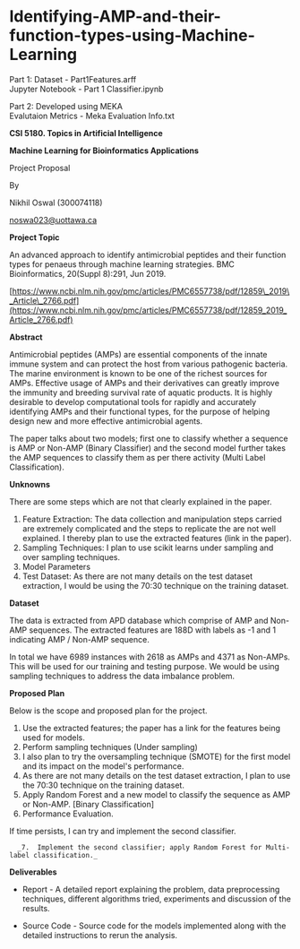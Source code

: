 # Identifying-AMP-and-their-function-types-using-Machine-Learning

Part 1:
Dataset - Part1Features.arff <br>
Jupyter Notebook - Part 1 Classifier.ipynb

Part 2:
Developed using MEKA <br>
Evalutaion Metrics - Meka Evaluation Info.txt


**CSI 5180. Topics in Artificial Intelligence**

**Machine Learning for Bioinformatics Applications**

Project Proposal

By

Nikhil Oswal (300074118)

[noswa023@uottawa.ca](mailto:noswa023@uottawa.ca)



**Project Topic**

An advanced approach to identify antimicrobial peptides and their function types for penaeus through machine learning strategies. BMC Bioinformatics, 20(Suppl 8):291, Jun 2019.

[https://www.ncbi.nlm.nih.gov/pmc/articles/PMC6557738/pdf/12859\_2019\_Article\_2766.pdf](https://www.ncbi.nlm.nih.gov/pmc/articles/PMC6557738/pdf/12859_2019_Article_2766.pdf)

**Abstract**

Antimicrobial peptides (AMPs) are essential components of the innate immune system and can protect the host from various pathogenic bacteria. The marine environment is known to be one of the richest sources for AMPs. Effective usage of AMPs and their derivatives can greatly improve the immunity and breeding survival rate of aquatic products. It is highly desirable to develop computational tools for rapidly and accurately identifying AMPs and their functional types, for the purpose of helping design new and more effective antimicrobial agents.

The paper talks about two models; first one to classify whether a sequence is AMP or Non-AMP (Binary Classifier) and the second model further takes the AMP sequences to classify them as per there activity (Multi Label Classification).

**Unknowns**

There are some steps which are not that clearly explained in the paper.

1. Feature Extraction: The data collection and manipulation steps carried are extremely complicated and the steps to replicate the are not well explained. I thereby plan to use the extracted features (link in the paper).
2. Sampling Techniques: I plan to use scikit learns under sampling and over sampling techniques.
3. Model Parameters
4. Test Dataset: As there are not many details on the test dataset extraction, I would be using the 70:30 technique on the training dataset.



**Dataset**

The data is extracted from APD database which comprise of AMP and Non-AMP sequences. The extracted features are 188D with labels as -1 and 1 indicating AMP / Non-AMP sequence.

In total we have 6989 instances with 2618 as AMPs and 4371 as Non-AMPs. This will be used for our training and testing purpose. We would be using sampling techniques to address the data imbalance problem.



**Proposed Plan**

Below is the scope and proposed plan for the project.

1. Use the extracted features; the paper has a link for the features being used for models.
2. Perform sampling techniques (Under sampling)
3. I also plan to try the oversampling technique (SMOTE) for the first model and its impact on the model&#39;s performance.
4. As there are not many details on the test dataset extraction, I plan to use the 70:30 technique on the training dataset.
5. Apply Random Forest and a new model to classify the sequence as AMP or Non-AMP. [Binary Classification]
6. Performance Evaluation.

If time persists, I can try and implement the second classifier.


      _7.  Implement the second classifier; apply Random Forest for Multi-label classification._

**Deliverables**

- Report - A detailed report explaining the problem, data preprocessing techniques, different algorithms tried, experiments and discussion of the results.

- Source Code - Source code for the models implemented along with the detailed instructions to rerun the analysis.
